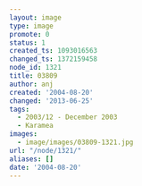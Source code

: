 ```yaml
---
layout: image
type: image
promote: 0
status: 1
created_ts: 1093016563
changed_ts: 1372159458
node_id: 1321
title: 03809
author: anj
created: '2004-08-20'
changed: '2013-06-25'
tags:
  - 2003/12 - December 2003
  - Karamea
images:
  - image/images/03809-1321.jpg
url: "/node/1321/"
aliases: []
date: '2004-08-20'
---
```


